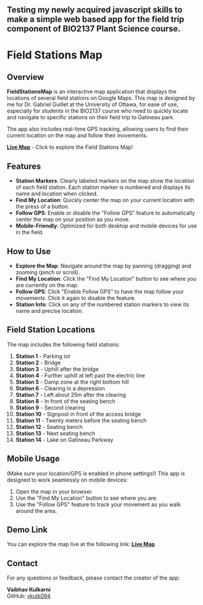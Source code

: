 ## Testing my newly acquired javascript skills to make a simple web based app for the field trip component of BIO2137 Plant Science course.

# Field Stations Map

## Overview
**FieldStationsMap** is an interactive map application that displays the locations of several field stations on Google Maps. This map is designed by me for Dr. Gabriel Guillet at the University of Ottawa, for ease of use, especially for students in the BIO2137 course who need to quickly locate and navigate to specific stations on their field trip to Gatineau park.

The app also includes real-time GPS tracking, allowing users to find their current location on the map and follow their movements.

[**Live Map**](https://vkulk094.github.io/FieldStationsMap/) - Click to explore the Field Stations Map!

## Features
- **Station Markers**: Clearly labeled markers on the map show the location of each field station. Each station marker is numbered and displays its name and location when clicked.
- **Find My Location**: Quickly center the map on your current location with the press of a button.
- **Follow GPS**: Enable or disable the "Follow GPS" feature to automatically center the map on your position as you move.
- **Mobile-Friendly**: Optimized for both desktop and mobile devices for use in the field.

## How to Use
- **Explore the Map**: Navigate around the map by panning (dragging) and zooming (pinch or scroll).
- **Find My Location**: Click the "Find My Location" button to see where you are currently on the map.
- **Follow GPS**: Click "Enable Follow GPS" to have the map follow your movements. Click it again to disable the feature.
- **Station Info**: Click on any of the numbered station markers to view its name and precise location.

## Field Station Locations
The map includes the following field stations:
1. **Station 1** - Parking lot
2. **Station 2** - Bridge
3. **Station 3** - Uphill after the bridge
4. **Station 4** - Further uphill at left past the electric line
5. **Station 5** - Damp zone at the right bottom hill
6. **Station 6** - Clearing in a depression
7. **Station 7** - Left about 25m after the clearing
8. **Station 8** - In front of the seating bench
9. **Station 9** - Second clearing
10. **Station 10** - Signpost in front of the access bridge
11. **Station 11** - Twenty meters before the seating bench
12. **Station 12** - Seating bench
13. **Station 13** - Next seating bench
14. **Station 14** - Lake on Gatineau Parkway

## Mobile Usage
(Make sure your location/GPS is enabled in phone settings!)
This app is designed to work seamlessly on mobile devices:
1. Open the map in your browser.
2. Use the "Find My Location" button to see where you are.
3. Use the "Follow GPS" feature to track your movement as you walk around the area.

## Demo Link
You can explore the map live at the following link:
[**Live Map**](https://vkulk094.github.io/FieldStationsMap/)

## Contact
For any questions or feedback, please contact the creator of the app:

**Vaibhav Kulkarni**  
GitHub: [vkulk094](https://github.com/vkulk094)
